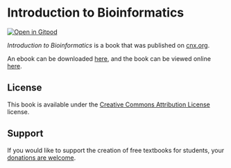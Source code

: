 # Introduction to Bioinformatics

[![Open in Gitpod](https://gitpod.io/button/open-in-gitpod.svg)](https://gitpod.io/from-referrer/)

_Introduction to Bioinformatics_ is a book that was published on [cnx.org](https://cnx.org/).

An ebook can be downloaded [here](https://github.com/cnx-user-books/cnxbook-introduction-to-bioinformatics/releases/latest), and the book can be viewed online [here](https://github.com/cnx-user-books/cnxbook-introduction-to-bioinformatics/releases/latest).

## License
This book is available under the [Creative Commons Attribution License](./LICENSE) license.

## Support
If you would like to support the creation of free textbooks for students, your [donations are welcome](https://riceconnect.rice.edu/donation/support-openstax-banner).

